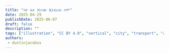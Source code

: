```yaml
---
title: "ሳይ ፋይ ጆርናል፡ ጂኦዴሲክ ዶም"
date: 2025-04-29
publishDate: 2025-06-07
draft: false
description: ""
tags: ["illustration", "CC BY 4.0", "vertical", "city", "transport", "airship", "people"]
authors:
 - dustinjacobus
---
```



